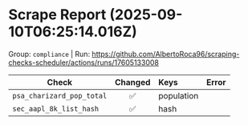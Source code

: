 # Scrape Report (2025-09-10T06:25:14.016Z)

Group: `compliance`  |  Run: https://github.com/AlbertoRoca96/scraping-checks-scheduler/actions/runs/17605133008

| Check | Changed | Keys | Error |
|---|:---:|:--|:--|
| `psa_charizard_pop_total` | ✅ | population |  |
| `sec_aapl_8k_list_hash` | ✅ | hash |  |
